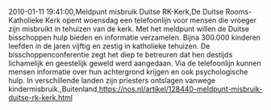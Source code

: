 2010-01-11 19:41:00,Meldpunt misbruik Duitse RK-Kerk,De Duitse Rooms-Katholieke Kerk opent woensdag een telefoonlijn voor mensen die vroeger zijn misbruikt in tehuizen van de kerk. Met het meldpunt willen de Duitse bisschoppen hulp bieden en informatie verzamelen. Bijna 300.000 kinderen leefden in de jaren vijftig en zestig in katholieke tehuizen. De bisschoppenconferentie zegt het diep te betreuren dat hen destijds lichamelijk en geestelijk geweld werd aangedaan. Via de telefoonlijn kunnen mensen informatie over hun achtergrond krijgen en ook psychologische hulp. In verschillende landen zijn priesters ontslagen vanwege kindermisbruik.,Buitenland,https://nos.nl/artikel/128440-meldpunt-misbruik-duitse-rk-kerk.html